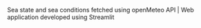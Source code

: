 Sea state and sea conditions fetched using openMeteo API | 
Web application developed using Streamlit 
